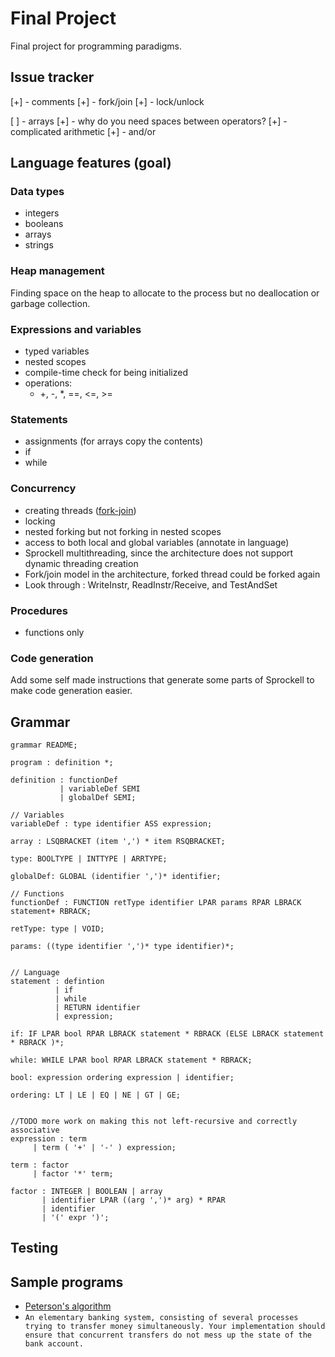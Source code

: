 # Final Project

Final project for programming paradigms.



## Issue tracker
[+] - comments
[+] - fork/join
[+] - lock/unlock

[ ] - arrays
[+] - why do you need spaces between operators?
[+] - complicated arithmetic
[+] - and/or

## Language features (goal)
 
### Data types
 - integers
 - booleans
 - arrays
 - strings
 
### Heap management

Finding space on the heap to allocate to the process but no deallocation
or garbage collection. 

### Expressions and variables
 - typed variables
 - nested scopes
 - compile-time check for being initialized
 - operations:
    - +, -, *, ==, <=, >=

### Statements
 - assignments (for arrays copy the contents)
 - if
 - while
 
### Concurrency
 - creating threads ([fork-join](https://en.wikipedia.org/wiki/Fork%E2%80%93join_model))
 - locking
 - nested forking but not forking in nested scopes
 - access to both local and global variables (annotate in language)
 - Sprockell multithreading, since the architecture does not support dynamic threading creation
 - Fork/join model in the architecture, forked thread could be forked again
 - Look through : WriteInstr, ReadInstr/Receive, and TestAndSet

### Procedures
 - functions only
 
 
### Code generation
Add some self made instructions that generate some parts of Sprockell to
make code generation easier.

## Grammar

```antlrv4
grammar README;

program : definition *;

definition : functionDef
           | variableDef SEMI
           | globalDef SEMI;

// Variables
variableDef : type identifier ASS expression;

array : LSQBRACKET (item ',') * item RSQBRACKET;

type: BOOLTYPE | INTTYPE | ARRTYPE;

globalDef: GLOBAL (identifier ',')* identifier;  

// Functions
functionDef : FUNCTION retType identifier LPAR params RPAR LBRACK statement+ RBRACK;

retType: type | VOID;

params: ((type identifier ',')* type identifier)*;


// Language
statement : defintion
          | if
          | while
          | RETURN identifier
          | expression;

if: IF LPAR bool RPAR LBRACK statement * RBRACK (ELSE LBRACK statement * RBRACK )*;

while: WHILE LPAR bool RPAR LBRACK statement * RBRACK;

bool: expression ordering expression | identifier;

ordering: LT | LE | EQ | NE | GT | GE;


//TODO more work on making this not left-recursive and correctly associative
expression : term
     | term ( '+' | '-' ) expression;

term : factor
     | factor '*' term;

factor : INTEGER | BOOLEAN | array
       | identifier LPAR ((arg ',')* arg) * RPAR
       | identifier
       | '(' expr ')';

```


## Testing





## Sample programs
 - [Peterson's algorithm](https://en.wikipedia.org/wiki/Peterson%27s_algorithm)
 - ```An elementary banking system, consisting of several processes trying to transfer money simultaneously. Your implementation should ensure that concurrent transfers do not mess up the state of the bank account.```
 